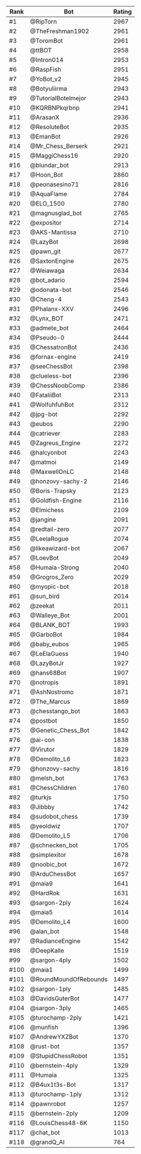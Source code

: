 Rank|Bot|Rating
---|---|---
#1|@RipTorn|2967
#2|@TheFreshman1902|2961
#3|@ToromBot|2961
#4|@ttBOT|2958
#5|@Intron014|2953
#6|@RaspFish|2951
#7|@YoBot_v2|2945
#8|@Botyuliirma|2943
#9|@TutorialBotelmejor|2943
#10|@KQRBNPkqrbnp|2941
#11|@ArasanX|2936
#12|@ResoluteBot|2935
#13|@EmanBot|2926
#14|@Mr_Chess_Berserk|2921
#15|@MaggiChess16|2920
#16|@blundar_bot|2913
#17|@Hoon_Bot|2860
#18|@peonasesino71|2816
#19|@AquaFlame|2784
#20|@ELO_1500|2780
#21|@magnusglad_bot|2765
#22|@expositor|2714
#23|@AKS-Mantissa|2710
#24|@LazyBot|2698
#25|@pawn_git|2677
#26|@SaxtonEngine|2675
#27|@Weiawaga|2634
#28|@bot_adario|2594
#29|@odonata-bot|2546
#30|@Cheng-4|2543
#31|@Phalanx-XXV|2496
#32|@Lynx_BOT|2471
#33|@admete_bot|2464
#34|@Pseudo-0|2444
#35|@ChessatronBot|2436
#36|@fornax-engine|2419
#37|@seeChessBot|2398
#38|@clueless-bot|2396
#39|@ChessNoobComp|2386
#40|@FataliiBot|2313
#41|@WolfuhfuhBot|2312
#42|@jpg-bot|2292
#43|@eubos|2290
#44|@catriever|2283
#45|@Zagreus_Engine|2272
#46|@halcyonbot|2243
#47|@matmoi|2149
#48|@MaxwellOnLC|2148
#49|@honzovy-sachy-2|2146
#50|@Boris-Trapsky|2123
#51|@Goldfish-Engine|2116
#52|@Elmichess|2109
#53|@jangine|2091
#54|@redtail-zero|2077
#55|@LeelaRogue|2074
#56|@likeawizard-bot|2067
#57|@LoevBot|2049
#58|@Humaia-Strong|2040
#59|@Grogros_Zero|2029
#60|@myopic-bot|2018
#61|@sun_bird|2014
#62|@zeekat|2011
#63|@Walleye_Bot|2001
#64|@BLANK_BOT|1993
#65|@GarboBot|1984
#66|@baby_eubos|1965
#67|@LeElaGuess|1940
#68|@LazyBotJr|1927
#69|@hans68Bot|1907
#70|@notropis|1891
#71|@AshNostromo|1871
#72|@The_Marcus|1869
#73|@chesstango_bot|1863
#74|@postbot|1850
#75|@Genetic_Chess_Bot|1842
#76|@ai-con|1838
#77|@Virutor|1829
#78|@Demolito_L6|1823
#79|@honzovy-sachy|1816
#80|@melsh_bot|1763
#81|@ChessChildren|1760
#82|@turkjs|1750
#83|@Jibbby|1742
#84|@sudobot_chess|1739
#85|@yeoldwiz|1707
#86|@Demolito_L5|1706
#87|@schnecken_bot|1705
#88|@simplexitor|1678
#89|@noobic_bot|1672
#90|@ArduChessBot|1657
#91|@maia9|1641
#92|@HardRok|1631
#93|@sargon-2ply|1624
#94|@maia5|1614
#95|@Demolito_L4|1600
#96|@alan_bot|1548
#97|@RadianceEngine|1542
#98|@DeepKalle|1519
#99|@sargon-4ply|1502
#100|@maia1|1499
#101|@RoundMoundOfRebounds|1497
#102|@sargon-1ply|1485
#103|@DavidsGuterBot|1477
#104|@sargon-3ply|1465
#105|@turochamp-2ply|1421
#106|@munfish|1396
#107|@AndrewYXZBot|1370
#108|@rust-bot|1357
#109|@StupidChessRobot|1351
#110|@bernstein-4ply|1329
#111|@Humaia|1325
#112|@B4ux1t3s-Bot|1317
#113|@turochamp-1ply|1312
#114|@pawnrobot|1257
#115|@bernstein-2ply|1209
#116|@LouisChess48-6K|1150
#117|@chat_bot|1013
#118|@grandQ_AI|764
